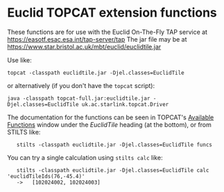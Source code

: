 # Euclid TOPCAT extension functions

These functions are for use with the Euclid On-The-Fly TAP service at
https://easotf.esac.esa.int/tap-server/tap
The jar file may be at
https://www.star.bristol.ac.uk/mbt/euclid/euclidtile.jar

Use like:

```
topcat -classpath euclidtile.jar -Djel.classes=EuclidTile
```
or alternatively (if you don't have the `topcat` script):
```
java -classpath topcat-full.jar:euclidtile.jar -Djel.classes=EuclidTile uk.ac.starlink.topcat.Driver
```

The documentation for the functions can be seen in TOPCAT's
[Available Functions](https://www.star.bristol.ac.uk/mbt/topcat/sun253/MethodWindow.html) window
under the *EuclidTile* heading (at the bottom), or from STILTS like:
```
   stilts -classpath euclidtile.jar -Djel.classes=EuclidTile funcs
```

You can try a single calculation using `stilts calc` like:
```
   stilts -classpath euclidtile.jar -Djel.classes=EuclidTile calc 'euclidTileIds(76,-45.4)'
   ->   [102024002, 102024003]
```


